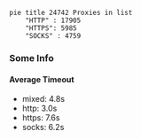 
```mermaid
pie title 24742 Proxies in list
    "HTTP" : 17905
    "HTTPS": 5985
    "SOCKS" : 4759
```

### Some Info
#### Average Timeout

- mixed: 4.8s
- http: 3.0s
- https: 7.6s
- socks: 6.2s
